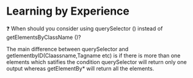 # Learning by Experience

:question: When should you consider using querySelector () instead of getElementsByClassName ()?

The main difference between querySelector and getlementbyID(Claassname,Tagname etc) is if there is more than one elements which satifies the condition querySelector will return only one output whereas getElementBy* will return all the elements.